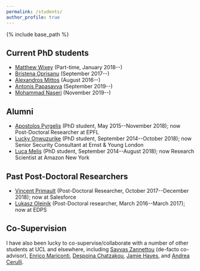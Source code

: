 ```yaml
---
permalink: /students/
author_profile: true
---
```


{% include base_path %}

## Current PhD students
-   [Matthew Wixey](https://www.pwc.co.uk/contacts/m/matt-wixey.html) (Part-time, January 2018--)
-   [Bristena Oprisanu](https://www.bristenaop.com/) (September 2017--)
-   [Alexandros Mittos](http://mittos.me/) (August 2016--)
-	[Antonis Papasavva](http://www0.cs.ucl.ac.uk/people/A.Papasavva.html) (September 2019--)
-	[Mohammad Naseri](https://www.linkedin.com/in/mohammad-naseri-2329ba109) (November 2019--)

## Alumni
-   [Apostolos Pyrgelis](https://mex2meou.github.io/webpage/) (PhD student, May 2015--November 2018); now Post-Doctoral Researcher at EPFL
-   [Lucky Onwuzurike](https://luckenzo.github.io/) (PhD student, September 2014--October 2018); now Senior Security Consultant at Ernst & Young London
-   [Luca Melis](https://lucamelis.github.io/) (PhD student, September 2014--August 2018); now Research Scientist at Amazon New York


## Past Post-Doctoral Researchers
-   [Vincent Primault](http://www.cs.ucl.ac.uk/people/V.Primault.html/) (Post-Doctoral Researcher, October 2017--December 2018); now at Salesforce
-   [Lukasz Olejnik](https://lukaszolejnik.com/) (Post-Doctoral researcher, March 2016--March 2017); now at EDPS


## Co-Supervision
I have also been lucky to co-supervise/collaborate with a number of other students at UCL and elsewhere, including [Savvas Zannettou](https://netsysci.cut.ac.cy/savvas.zannettou/) (de-facto co-advisor), [Enrico Mariconti](http://www0.cs.ucl.ac.uk/staff/E.Mariconti/), [Despoina Chatzakou](http://oswinds.csd.auth.gr/people/despoina-chatzakou), [Jamie Hayes](http://www.homepages.ucl.ac.uk/~ucabaye/), and [Andrea Cerulli](https://andreacerulli.github.io/).
